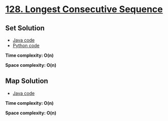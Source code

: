 # [128. Longest Consecutive Sequence](https://leetcode.com/problems/longest-consecutive-sequence)

## Set Solution

- [Java code](https://github.com/alexengrig/leetcode/blob/main/src/main/java/dev/alexengrig/leetcode/_128_longest_consecutive_sequence/SetSolution.java)
- [Python code](https://github.com/alexengrig/leetcode/blob/main/src/)

**Time complexity: O(n)**

**Space complexity: O(n)**

## Map Solution

- [Java code](https://github.com/alexengrig/leetcode/blob/main/src/main/java/dev/alexengrig/leetcode/_128_longest_consecutive_sequence/MapSolution.java)

**Time complexity: O(n)**

**Space complexity: O(n)**

